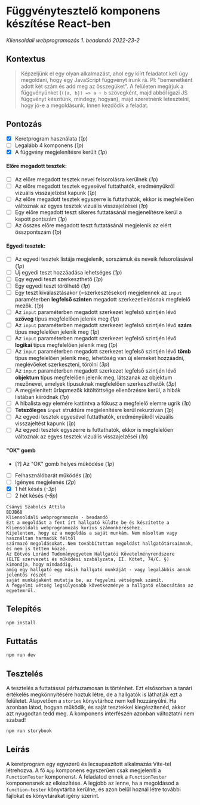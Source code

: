 # Függvénytesztelő komponens készítése React-ben
*Kliensoldali webprogramozás 1. beadandó 2022-23-2*

## Kontextus

> Képzeljünk el egy olyan alkalmazást, ahol egy kiírt feladatot kell úgy megoldani, hogy egy JavaScript függvényt írunk
> rá. Pl: "bemenetként adott két szám és add meg az összegüket". A felületen megírjuk a függvényünket (`({a, b}) => a + b`
> szövegként, majd abból igazi JS függvényt készítünk, mindegy, hogyan), majd szeretnénk letesztelni, hogy jó-e a
> megoldásunk. Innen kezdődik a feladat.

## Pontozás

- [X] Keretprogram használata (*1p*)
- [ ] Legalább 4 komponens (*1p*)
- [X] A függvény megjelenítésre került (*1p*)

#### Előre megadott tesztek:

- [ ] Az előre megadott tesztek nevei felsorolásra kerülnek (*1p*)
- [ ] Az előre megadott tesztek egyesével futtathatók, eredményükről vizuális visszajelzést kapunk (*1p*)
- [ ] Az előre megadott tesztek egyszerre is futtathatók, ekkor is megfelelően változnak az egyes tesztek vizuális
  visszajelzései (*1p*)
- [ ] Egy előre megadott teszt sikeres futtatásánál megjenelítésre kerül a kapott pontszám (*1p*)
- [ ] Az összes előre megadott teszt futtatásánál megjelenik az elért összpontszám (*1p*)

#### Egyedi tesztek:

- [ ] Az egyedi tesztek listája megjelenik, sorszámuk és neveik felsorolásával (*1p*)
- [ ] Új egyedi teszt hozzáadása lehetséges (*1p*)
- [ ] Egy egyedi teszt szerkeszthető (*1p*)
- [ ] Egy egyedi teszt törölhető (*1p*)
- [ ] Egy teszt kiválasztásakor (=szerkesztésekor) megjelennek az `input` paraméterben **legfelső szinten** megadott
  szerkezetleírásnak megfelelő mezők. (*1p*)
- [ ] Az `input` paraméterben megadott szerkezet legfelső szintjén lévő **szöveg** típus megfelelően jelenik meg (*1p*)
- [ ] Az `input` paraméterben megadott szerkezet legfelső szintjén lévő **szám** típus megfelelően jelenik meg (*1p*)
- [ ] Az `input` paraméterben megadott szerkezet legfelső szintjén lévő **logikai** típus megfelelően jelenik meg (*1p*)
- [ ] Az `input` paraméterben megadott szerkezet legfelső szintjén lévő **tömb** típus megfelelően jelenik meg,
  lehetőség van új elemeket hozzáadni, meglévőeket szerkeszteni, törölni (*3p*)
- [ ] Az `input` paraméterben megadott szerkezet legfelső szintjén lévő **objektum** típus megfelelően jelenik meg,
  látszanak az objektum mezőnevei, amelyek típusuknak megfelelően szerkeszthetők (*3p*)
- [ ] A megjelenített űrlapmezők kitöltöttsége ellenőrzésre kerül, a hibák listában kiíródnak (*1p*)
- [ ] A hibalista egy elemére kattintva a fókusz a megfelelő elemre ugrik (*1p*)
- [ ] **Tetszőleges** `input` struktúra megjelenítésre kerül rekurzívan (*1p*)
- [ ] Az egyedi tesztek egyesével futtathatók, eredményükről vizuális visszajeltést kapunk (*1p*)
- [ ] Az egyedi tesztek egyszerre is futtathatók, ekkor is megfelelően változnak az egyes tesztek vizuális
  visszajelzései (*1p*)

#### "OK" gomb

- [?] Az "OK" gomb helyes működése (*1p*)

- [ ] Felhasználóbarát működés (*1p*)
- [ ] Igényes megjelenés (*2p*)
- [X] 1 hét késés (*-3p*)
- [ ] 2 hét késés (*-6p*)

```text
Csányi Szabolcs Attila
BDJB68
Kliensoldali webprogramozás - beadandó
Ezt a megoldást a fent írt hallgató küldte be és készítette a Kliensoldali webprogramozás kurzus számonkéréséhez.
Kijelentem, hogy ez a megoldás a saját munkám. Nem másoltam vagy használtam harmadik féltől
származó megoldásokat. Nem továbbítottam megoldást hallgatótársaimnak, és nem is tettem közzé.
Az Eötvös Loránd Tudományegyetem Hallgatói Követelményrendszere
(ELTE szervezeti és működési szabályzata, II. Kötet, 74/C. §) kimondja, hogy mindaddig,
amíg egy hallgató egy másik hallgató munkáját - vagy legalábbis annak jelentős részét -
saját munkájaként mutatja be, az fegyelmi vétségnek számít.
A fegyelmi vétség legsúlyosabb következménye a hallgató elbocsátása az egyetemről.
```

## Telepítés

```bash
npm install
```

## Futtatás

```bash
npm run dev
```

## Tesztelés

A tesztelés a futtatással párhuzamosan is történhet. Ezt elsősorban a tanári értékelés megkönnyítésére hoztuk létre, de a hallgatók is láthatják ezt a felületet. Alapvetően a `stories` könyvtárhoz nem kell hozzányúlni. Ha azonban látod, hogyan működik, és saját tesztekkel kiegészítenéd, akkor azt nyugodtan tedd meg. A komponens interfészén azonban változtatni nem szabad!

```bash
npm run storybook
```

## Leírás

A keretprogram egy egyszerű és lecsupaszított alkalmazás Vite-tel létrehozva. A fő `App` komponens egyszerűen csak megjeleníti a `FunctionTester` komponenst. A feladatod ennek a `FunctionTester` komponensnek az elkészítése. A legjobb az lenne, ha a megoldásod a `function-tester` könyvtárba kerülne, és azon belül hoznál létre további fájlokat és könyvtárakat igény szerint.
